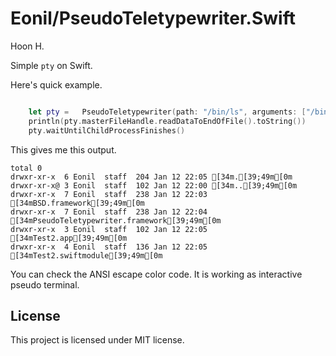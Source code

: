 Eonil/PseudoTeletypewriter.Swift
================================
Hoon H.


Simple `pty` on Swift.

Here's quick example.

````Swift

	let	pty	=	PseudoTeletypewriter(path: "/bin/ls", arguments: ["/bin/ls", "-Gbla"], environment: ["TERM=ansi"])!
	println(pty.masterFileHandle.readDataToEndOfFile().toString())
	pty.waitUntilChildProcessFinishes()

````

This gives me this output.

	total 0
	drwxr-xr-x  6 Eonil  staff  204 Jan 12 22:05 [34m.[39;49m[0m
	drwxr-xr-x@ 3 Eonil  staff  102 Jan 12 22:00 [34m..[39;49m[0m
	drwxr-xr-x  7 Eonil  staff  238 Jan 12 22:03 [34mBSD.framework[39;49m[0m
	drwxr-xr-x  7 Eonil  staff  238 Jan 12 22:04 [34mPseudoTeletypewriter.framework[39;49m[0m
	drwxr-xr-x  3 Eonil  staff  102 Jan 12 22:05 [34mTest2.app[39;49m[0m
	drwxr-xr-x  4 Eonil  staff  136 Jan 12 22:05 [34mTest2.swiftmodule[39;49m[0m

You can check the ANSI escape color code. It is working as interactive pseudo terminal.


License
-------
This project is licensed under MIT license.